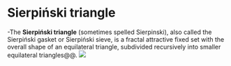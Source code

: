 # Sierpiński triangle
-The **Sierpiński triangle** (sometimes spelled Sierpinski), also called the Sierpiński gasket or Sierpiński sieve, is a fractal attractive fixed set with the overall shape of an equilateral triangle, subdivided recursively into smaller equilateral triangles@@.
![](https://www.robertdickau.com/striangle.png)

